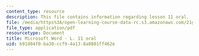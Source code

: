 ```yaml
---
content_type: resource
description: This file contains information regarding lesson 11 oral.
file: /media/https%3A/open-learning-course-data-rc.s3.amazonaws.com/21g-104-chinese-iv-regular-spring-2004/b91d84f0ba30ccf94a138a0801ff462e_MIT21G_104S04_Oral_11.pdf
file_type: application/pdf
resourcetype: Document
title: Microsoft Word - L. 11 oral
uid: b91d84f0-ba30-ccf9-4a13-8a0801ff462e
---
```

